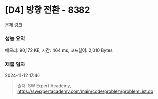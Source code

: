 # [D4] 방향 전환 - 8382 

[문제 링크](https://swexpertacademy.com/main/code/problem/problemDetail.do?contestProbId=AWyNQrCahHcDFAVP) 

### 성능 요약

메모리: 90,172 KB, 시간: 464 ms, 코드길이: 2,010 Bytes

### 제출 일자

2024-11-12 17:40



> 출처: SW Expert Academy, https://swexpertacademy.com/main/code/problem/problemList.do
